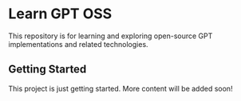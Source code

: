 # Learn GPT OSS

This repository is for learning and exploring open-source GPT implementations and related technologies.

## Getting Started

This project is just getting started. More content will be added soon!
